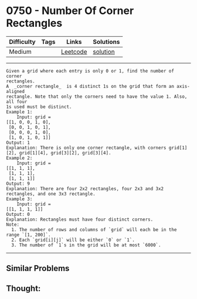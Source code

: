 # 0750 - Number Of Corner Rectangles

Difficulty  | Tags | Links | Solutions
----------- | ---- | ----- | -----
Medium |  | [Leetcode](https://leetcode.com/problems/number-of-corner-rectangles) | [solution](https://leetcode.com/problems/number-of-corner-rectangles/solution/)


-----------

```
Given a grid where each entry is only 0 or 1, find the number of corner
rectangles.
A  _corner rectangle_  is 4 distinct 1s on the grid that form an axis-aligned
rectangle. Note that only the corners need to have the value 1. Also, all four
1s used must be distinct.
Example 1:
    Input: grid = 
[[1, 0, 0, 1, 0],
 [0, 0, 1, 0, 1],
 [0, 0, 0, 1, 0],
 [1, 0, 1, 0, 1]]
Output: 1
Explanation: There is only one corner rectangle, with corners grid[1][2], grid[1][4], grid[3][2], grid[3][4].
Example 2:
    Input: grid = 
[[1, 1, 1],
 [1, 1, 1],
 [1, 1, 1]]
Output: 9
Explanation: There are four 2x2 rectangles, four 2x3 and 3x2 rectangles, and one 3x3 rectangle.
Example 3:
    Input: grid = 
[[1, 1, 1, 1]]
Output: 0
Explanation: Rectangles must have four distinct corners.
Note:
  1. The number of rows and columns of `grid` will each be in the range `[1, 200]`.
  2. Each `grid[i][j]` will be either `0` or `1`.
  3. The number of `1`s in the grid will be at most `6000`.
```

-----------


## Similar Problems




## Thought:
